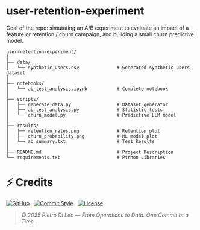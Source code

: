 # user-retention-experiment
Goal of the repo: simutating an A/B experiment to evaluate an impact of a feature or retention / churn campaign, and building a small churn predictive model.

```text
user-retention-experiment/
│
├── data/
│   └── synthetic_users.csv              # Generated synthetic users dataset
│
├── notebooks/
│   └── ab_test_analysis.ipynb           # Complete notebook
│
├── scripts/
│   ├── generate_data.py                 # Dataset generator
│   ├── ab_test_analysis.py              # Statistic tests
│   └── churn_model.py                   # Predictive LLM model
│
├── results/
│   ├── retention_rates.png              # Retention plot
│   ├── churn_probability.png            # ML model plot
│   └── ab_summary.txt                   # Test Results
│
├── README.md                            # Project Description
└── requirements.txt                     # Ptrhon Libraries

```
# ⚡ Credits

[![GitHub](https://img.shields.io/badge/GitHub-DLPietro-181717?style=for-the-badge&logo=github&logoColor=white)](https://github.com/DLPietro)&nbsp;&nbsp;
[![Commit Style](https://img.shields.io/badge/Commit_Style-DLPietro-9B59B6?style=for-the-badge&logo=git&logoColor=white)](https://github.com/DLPietro/learning-roadmap/blob/main/CONTRIBUTING.md)&nbsp;&nbsp;
[![License](https://img.shields.io/badge/License-CC_BY--SA_4.0-007EC7?style=for-the-badge)](https://creativecommons.org/licenses/by-sa/4.0/)

> _© 2025 Pietro Di Leo — From Operations to Data. One Commit at a Time._
